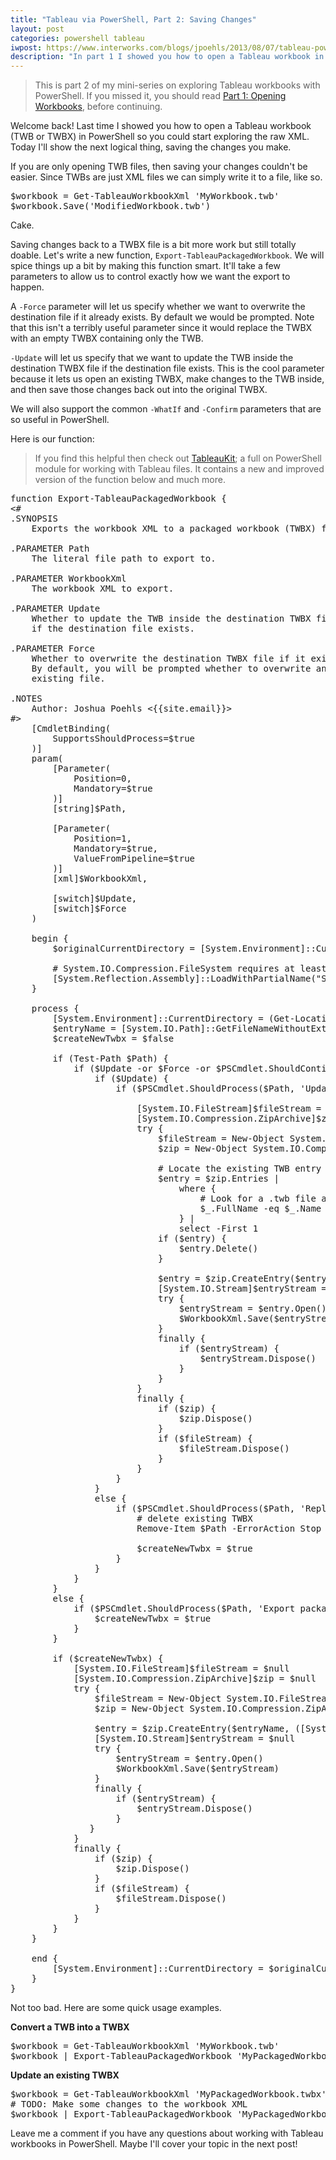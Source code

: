 ```yaml
---
title: "Tableau via PowerShell, Part 2: Saving Changes"
layout: post
categories: powershell tableau
iwpost: https://www.interworks.com/blogs/jpoehls/2013/08/07/tableau-powershell-part-2-saving-changes
description: "In part 1 I showed you how to open a Tableau workbook in PowerShell to start editing the workbook XML. Now I'll show you how to save those changes back to a TWB or TWBX file!"
---
```


> This is part 2 of my mini-series on exploring Tableau workbooks with PowerShell. If you missed it, you should read [Part 1: Opening Workbooks]({{site.url}}/2013/exploring-tableau-workbooks-with-powershell-part-1-opening-workbooks/), before continuing.

Welcome back! Last time I showed you how to open a Tableau workbook (TWB or TWBX) in PowerShell so you could start exploring the raw XML. Today I'll show the next logical thing, saving the changes you make.

If you are only opening TWB files, then saving your changes couldn't be easier. Since TWBs are just XML files we can simply write it to a file, like so.

<pre>
$workbook = Get-TableauWorkbookXml 'MyWorkbook.twb'
$workbook.Save('ModifiedWorkbook.twb')
</pre>

Cake.

Saving changes back to a TWBX file is a bit more work but still totally doable. Let's write a new function, `Export-TableauPackagedWorkbook`. We will spice things up a bit by making this function smart. It'll take a few parameters to allow us to control exactly how we want the export to happen.

A `-Force` parameter will let us specify whether we want to overwrite the destination file if it already exists. By default we would be prompted. Note that this isn't a terribly useful parameter since it would replace the TWBX with an empty TWBX containing only the TWB.

`-Update` will let us specify that we want to update the TWB inside the destination TWBX file if the destination file exists. This is the cool parameter because it lets us open an existing TWBX, make changes to the TWB inside, and then save those changes back out into the original TWBX.

We will also support the common `-WhatIf` and `-Confirm` parameters that are so useful in PowerShell.

Here is our function:

> If you find this helpful then check out [TableauKit]({{site.url}}/2013/tableaukit-powershell-module-for-tableau/);
> a full on PowerShell module for working with Tableau files. It contains a new and improved
> version of the function below and much more.

<pre data-language="powershell">
function Export-TableauPackagedWorkbook {
&lt;#
.SYNOPSIS
    Exports the workbook XML to a packaged workbook (TWBX) file.
 
.PARAMETER Path
    The literal file path to export to.
 
.PARAMETER WorkbookXml
    The workbook XML to export.
 
.PARAMETER Update
    Whether to update the TWB inside the destination TWBX file
    if the destination file exists.
 
.PARAMETER Force
    Whether to overwrite the destination TWBX file if it exists.
    By default, you will be prompted whether to overwrite any
    existing file.
 
.NOTES
    Author: Joshua Poehls &lt;{{site.email}}&gt;
#&gt;
    [CmdletBinding(
        SupportsShouldProcess=$true
    )]
    param(
        [Parameter(
            Position=0,
            Mandatory=$true
        )]
        [string]$Path,
 
        [Parameter(
            Position=1,
            Mandatory=$true,
            ValueFromPipeline=$true
        )]
        [xml]$WorkbookXml,
 
        [switch]$Update,
        [switch]$Force
    )
 
    begin {
        $originalCurrentDirectory = [System.Environment]::CurrentDirectory
 
        # System.IO.Compression.FileSystem requires at least .NET 4.5
        [System.Reflection.Assembly]::LoadWithPartialName("System.IO.Compression") | Out-Null
    }
 
    process {
        [System.Environment]::CurrentDirectory = (Get-Location).Path
        $entryName = [System.IO.Path]::GetFileNameWithoutExtension($Path) + '.twb'
        $createNewTwbx = $false
       
        if (Test-Path $Path) {
            if ($Update -or $Force -or $PSCmdlet.ShouldContinue('Overwrite existing file?', 'Confirm')) {
                if ($Update) {
                    if ($PSCmdlet.ShouldProcess($Path, 'Update TWB in packaged workbook')) {
 
                        [System.IO.FileStream]$fileStream = $null
                        [System.IO.Compression.ZipArchive]$zip = $null
                        try {
                            $fileStream = New-Object System.IO.FileStream -ArgumentList $Path, ([System.IO.FileMode]::Open), ([System.IO.FileAccess]::ReadWrite), ([System.IO.FileShare]::Read)
                            $zip = New-Object System.IO.Compression.ZipArchive -ArgumentList $fileStream, ([System.IO.Compression.ZipArchiveMode]::Update)
 
                            # Locate the existing TWB entry and remove it.
                            $entry = $zip.Entries |
                                where {
                                    # Look for a .twb file at the root level of the archive.
                                    $_.FullName -eq $_.Name -and ([System.IO.Path]::GetExtension($_.Name)) -eq '.twb'
                                } |
                                select -First 1
                            if ($entry) {
                                $entry.Delete()
                            }
 
                            $entry = $zip.CreateEntry($entryName, ([System.IO.Compression.CompressionLevel]::Optimal))
                            [System.IO.Stream]$entryStream = $null
                            try {
                                $entryStream = $entry.Open()
                                $WorkbookXml.Save($entryStream)
                            }
                            finally {
                                if ($entryStream) {
                                    $entryStream.Dispose()
                                }
                            }
                        }
                        finally {
                            if ($zip) {
                                $zip.Dispose()
                            }
                            if ($fileStream) {
                                $fileStream.Dispose()
                            }
                        }
                    }
                }
                else {
                    if ($PSCmdlet.ShouldProcess($Path, 'Replace existing packaged workbook')) {
                        # delete existing TWBX
                        Remove-Item $Path -ErrorAction Stop #TODO: Figure out how to pass WhatIf and Confirm to this
                        
                        $createNewTwbx = $true
                    }
                }
            }
        }
        else {
            if ($PSCmdlet.ShouldProcess($Path, 'Export packaged workbook')) {
                $createNewTwbx = $true
            }
        }
 
        if ($createNewTwbx) {
            [System.IO.FileStream]$fileStream = $null
            [System.IO.Compression.ZipArchive]$zip = $null
            try {
                $fileStream = New-Object System.IO.FileStream -ArgumentList $Path, ([System.IO.FileMode]::CreateNew), ([System.IO.FileAccess]::ReadWrite), ([System.IO.FileShare]::None)
                $zip = New-Object System.IO.Compression.ZipArchive -ArgumentList $fileStream, ([System.IO.Compression.ZipArchiveMode]::Update)
 
                $entry = $zip.CreateEntry($entryName, ([System.IO.Compression.CompressionLevel]::Optimal))
                [System.IO.Stream]$entryStream = $null
                try {
                    $entryStream = $entry.Open()
                    $WorkbookXml.Save($entryStream)
                }
                finally {
                    if ($entryStream) {
                        $entryStream.Dispose()
                    }
               }
            }
            finally {
                if ($zip) {
                    $zip.Dispose()
                }
                if ($fileStream) {
                    $fileStream.Dispose()
                }
            }
        }
    }
 
    end {
        [System.Environment]::CurrentDirectory = $originalCurrentDirectory
    }
}
</pre>

Not too bad. Here are some quick usage examples.

**Convert a TWB into a TWBX**

<pre>
$workbook = Get-TableauWorkbookXml 'MyWorkbook.twb'
$workbook | Export-TableauPackagedWorkbook 'MyPackagedWorkbook.twbx'
</pre>

**Update an existing TWBX**

<pre>
$workbook = Get-TableauWorkbookXml 'MyPackagedWorkbook.twbx'
# TODO: Make some changes to the workbook XML
$workbook | Export-TableauPackagedWorkbook 'MyPackagedWorkbook.twbx' -Update
</pre>

Leave me a comment if you have any questions about working with Tableau workbooks in PowerShell. Maybe I'll cover your topic in the next post!